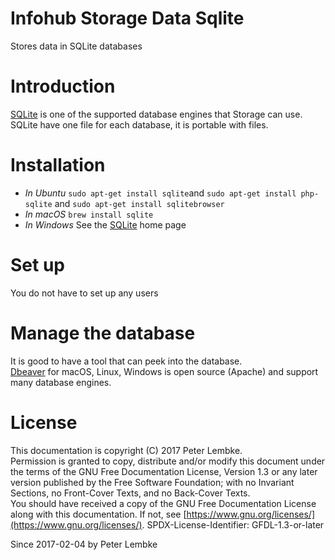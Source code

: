 # Infohub Storage Data Sqlite

Stores data in SQLite databases

# Introduction

<a href="https://sqlite.org/" target="_blank">SQLite</a> is one of the supported database engines that Storage can
use.  
SQLite have one file for each database, it is portable with files.

# Installation

* _In Ubuntu_ `sudo apt-get install sqlite`and `sudo apt-get install php-sqlite`
  and `sudo apt-get install sqlitebrowser`
* _In macOS_ `brew install sqlite`
* _In Windows_ See the [SQLite](http://sqlite.org) home page

# Set up

You do not have to set up any users

# Manage the database

It is good to have a tool that can peek into the database.  
[Dbeaver](https://dbeaver.jkiss.org/) for macOS, Linux, Windows is open source (Apache) and support many database
engines.

# License

This documentation is copyright (C) 2017 Peter Lembke.  
Permission is granted to copy, distribute and/or modify this document under the terms of the GNU Free Documentation
License, Version 1.3 or any later version published by the Free Software Foundation; with no Invariant Sections, no
Front-Cover Texts, and no Back-Cover Texts.  
You should have received a copy of the GNU Free Documentation License along with this documentation. If not,
see [https://www.gnu.org/licenses/](https://www.gnu.org/licenses/). SPDX-License-Identifier: GFDL-1.3-or-later

Since 2017-02-04 by Peter Lembke  
